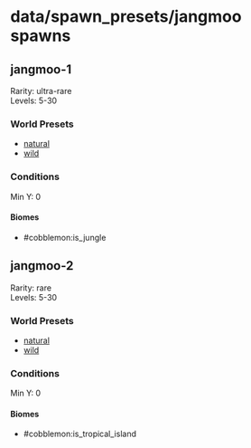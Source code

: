 # data/spawn_presets/jangmoo spawns  
  
## jangmoo-1  
Rarity: ultra-rare  
Levels: 5-30  
  
### World Presets  
* [natural](/data/world_presets/natural.md)  
* [wild](/data/world_presets/wild.md)  
  
### Conditions  
Min Y: 0  
  
#### Biomes  
  * #cobblemon:is_jungle
  
  
## jangmoo-2  
Rarity: rare  
Levels: 5-30  
  
### World Presets  
* [natural](/data/world_presets/natural.md)  
* [wild](/data/world_presets/wild.md)  
  
### Conditions  
Min Y: 0  
  
#### Biomes  
  * #cobblemon:is_tropical_island
  
